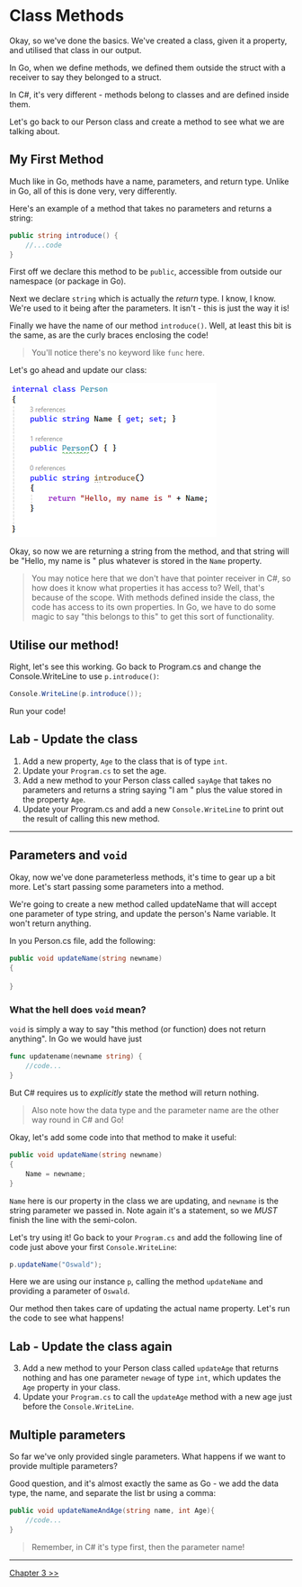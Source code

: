 # Class Methods

Okay, so we've done the basics. We've created a class, given it a property, and utilised that class in our output.

In Go, when we define methods, we defined them outside the struct with a receiver to say they belonged to a struct.


In C#, it's very different - methods belong to classes and are defined inside them.

Let's go back to our Person class and create a method to see what we are talking about.

## My First Method

Much like in Go, methods have a name, parameters, and return type. Unlike in Go, all of this is done very, very differently.

Here's an example of a method that takes no parameters and returns a string:

```c#
public string introduce() {
    //...code
}
```

First off we declare this method to be `public`, accessible from outside our namespace (or package in Go).

Next we declare `string` which is actually the *return* type. I know, I know. We're used to it being after the parameters. It isn't - this is just the way it is!

Finally we have the name of our method `introduce()`. Well, at least this bit is the same, as are the curly braces enclosing the code!

> You'll notice there's no keyword like `func` here. 

Let's go ahead and update our class:

![Alt text](images/firstmethod.PNG)

Okay, so now we are returning a string from the method, and that string will be "Hello, my name is " plus whatever is stored in the `Name` property.

> You may notice here that we don't have that pointer receiver in C#, so how does it know what properties it has access to? Well, that's because of the scope. With methods defined inside the class, the code has access to its own properties. In Go, we have to do some magic to say "this belongs to this" to get this sort of functionality. 

## Utilise our method!

Right, let's see this working. Go back to Program.cs and change the Console.WriteLine to use `p.introduce()`:

```c#
Console.WriteLine(p.introduce());
```

Run your code!

## Lab - Update the class

1. Add a new property, `Age` to the class that is of type `int`.
2. Update your `Program.cs` to set the age.
3. Add a new method to your Person class called `sayAge` that takes no parameters and returns a string saying "I am " plus the value stored in the property `Age`.
4. Update your Program.cs and add a new `Console.WriteLine` to print out the result of calling this new method.

***

## Parameters and `void`

Okay, now we've done parameterless methods, it's time to gear up a bit more. Let's start passing some parameters into a method.

We're going to create a new method called updateName that will accept one parameter of type string, and update the person's Name variable. It won't return anything.

In you Person.cs file, add the following:

```c#
public void updateName(string newname)
{

}
```

### What the hell does `void` mean?

`void` is simply a way to say "this method (or function) does not return anything". In Go we would have just 

```go
func updatename(newname string) {
    //code...
}
```

But C# requires us to *explicitly* state the method will return nothing.

> Also note how the data type and the parameter name are the other way round in C# and Go!

Okay, let's add some code into that method to make it useful:

```c#
public void updateName(string newname)
{
    Name = newname;
}
```

`Name` here is our property in the class we are updating, and `newname` is the string parameter we passed in. Note again it's a statement, so we *MUST* finish the line with the semi-colon.

Let's try using it! Go back to your `Program.cs` and add the following line of code just above your first `Console.WriteLine`:

```c#
p.updateName("Oswald");
```

Here we are using our instance `p`, calling the method `updateName` and providing a parameter of `Oswald`.

Our method then takes care of updating the actual name property. Let's run the code to see what happens!

## Lab - Update the class again

3. Add a new method to your Person class called `updateAge` that returns nothing and has one parameter `newage` of type `int`, which updates the `Age` property in your class.
4. Update your `Program.cs` to call the `updateAge` method with a new age just before the `Console.WriteLine`.

## Multiple parameters

So far we've only provided single parameters. What happens if we want to provide multiple parameters?

Good question, and it's almost exactly the same as Go - we add the data type, the name, and separate the list br using a comma:

```cs
public void updateNameAndAge(string name, int Age){
    //code...
}
```

> Remember, in C# it's type first, then the parameter name!

***

[Chapter 3 >>](/part3/chapter03.md)